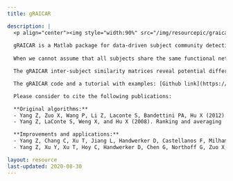 ```yaml
---
title: gRAICAR

description: |
  <p align="center"><img style="width:90%" src="/img/resourcepic/graicar.png"></p>
  
  gRAICAR is a Matlab package for data-driven subject community detection based on functional networks.
   
  When we cannot assume that all subjects share the same functional networks, we may want to look into the inter-subject similarity on each network. gRAICAR provides a tool for realizing such a purpose. gRAICAR first decomposes fMRI data into spatial components using independent component analysis (ICA), then aligns the spatial maps across the subjects, yielding an inter-subject similarity matrix for each aligned, group-level component. According to many ICA studies, some of these aligned components represent functional connectivity networks.

  The gRAICAR inter-subject similarity matrices reveal potential differences among subjects and thus accelerate data-driven discovery. Further, community detection algorithms applied to the gRAICAR intersubject similarity matrices can provide more quantitative metrics to characterize the associations between individual differences in functional networks and behaviors.

  The gRAICAR code and a tutorial with examples: [Github link](https://github.com/yangzhi-psy/gRAICAR)

  Please consider to cite the following publications:

  **Original algorithms:**
  - Yang Z, Zuo X, Wang P, Li Z, Laconte S, Bandettini PA, Hu X (2012).  Generalized RAICAR: Discover homogeneous subject (sub)groups by  reproducibility of their intrinsic connectivity networks. NeuroImage 63,  403-414 [full text](https://doi.org/10.1016/j.neuroimage.2012.06.060)
  - Yang Z, LaConte S, Weng X, and Hu X (2008). Ranking and averaging  independent component analysis by reproducibility (RAICAR). Human Brain  Mapping 29, 711-25 [full text](https://doi.org/10.1002/hbm.20432)

  **Improvements and applications:**
  - Yang Z, Chang C, Xu T, Jiang L, Handwerker D, Castellanos F, Milham  M, Bandettini P, Zuo X (2014). Connectivity Trajectory across Lifespan Differentiates the Precuneus from the Default Network. NeuroImage 89,  45-56. [full text](https://doi.org/10.1016/j.neuroimage.2013.10.039)
  - Yang Z, Xu Y, Xu T, Hoy C, Handwerker D, Chen G, Northoff G, Zuo X,  Bandettini P (2014). Brain network informed subject community detection  in early-onset schizophrenia. Scientific Reports 4, 5549. [full text](https://doi.org/10.1038/srep05549)

layout: resource
last-updated: 2020-08-30
---
```

